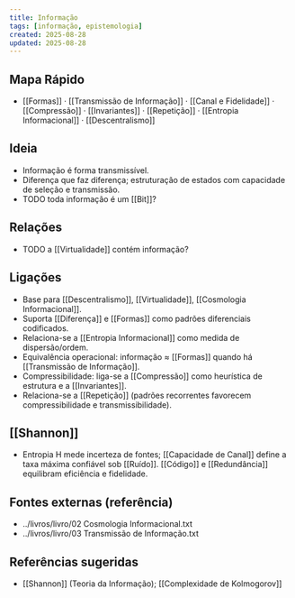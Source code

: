 ```yaml
---
title: Informação
tags: [informação, epistemologia]
created: 2025-08-28
updated: 2025-08-28
---
```


## Mapa Rápido
- [[Formas]] · [[Transmissão de Informação]] · [[Canal e Fidelidade]] · [[Compressão]] · [[Invariantes]] · [[Repetição]] · [[Entropia Informacional]] · [[Descentralismo]]

## Ideia
- Informação é forma transmissível.
- Diferença que faz diferença; estruturação de estados com capacidade de seleção e transmissão.
- TODO toda informação é um [[Bit]]? 

## Relações
* TODO a [[Virtualidade]] contém informação?

## Ligações
- Base para [[Descentralismo]], [[Virtualidade]], [[Cosmologia Informacional]].
- Suporta [[Diferença]] e [[Formas]] como padrões diferenciais codificados.
- Relaciona-se a [[Entropia Informacional]] como medida de dispersão/ordem.
- Equivalência operacional: informação ≈ [[Formas]] quando há [[Transmissão de Informação]].
- Compressibilidade: liga-se a [[Compressão]] como heurística de estrutura e a [[Invariantes]].
 - Relaciona-se a [[Repetição]] (padrões recorrentes favorecem compressibilidade e transmissibilidade).

## [[Shannon]]
- Entropia H mede incerteza de fontes; [[Capacidade de Canal]] define a taxa máxima confiável sob [[Ruído]]. [[Código]] e [[Redundância]] equilibram eficiência e fidelidade.

## Fontes externas (referência)
- ../livros/livro/02 Cosmologia Informacional.txt
- ../livros/livro/03 Transmissão de Informação.txt

## Referências sugeridas
- [[Shannon]] (Teoria da Informação); [[Complexidade de Kolmogorov]]
